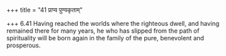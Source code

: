 +++
title = "41 प्राप्य पुण्यकृताम्"

+++
6.41 Having reached the worlds where the righteous dwell, and having
remained there for many years, he who has slipped from the path of
spirituality will be born again in the family of the pure, benevolent
and prosperous.
